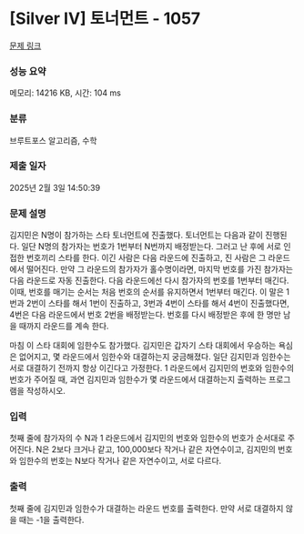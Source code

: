 # [Silver IV] 토너먼트 - 1057 

[문제 링크](https://www.acmicpc.net/problem/1057) 

### 성능 요약

메모리: 14216 KB, 시간: 104 ms

### 분류

브루트포스 알고리즘, 수학

### 제출 일자

2025년 2월 3일 14:50:39

### 문제 설명

<p>김지민은 N명이 참가하는 스타 토너먼트에 진출했다. 토너먼트는 다음과 같이 진행된다. 일단 N명의 참가자는 번호가 1번부터 N번까지 배정받는다. 그러고 난 후에 서로 인접한 번호끼리 스타를 한다. 이긴 사람은 다음 라운드에 진출하고, 진 사람은 그 라운드에서 떨어진다. 만약 그 라운드의 참가자가 홀수명이라면, 마지막 번호를 가진 참가자는 다음 라운드로 자동 진출한다. 다음 라운드에선 다시 참가자의 번호를 1번부터 매긴다. 이때, 번호를 매기는 순서는 처음 번호의 순서를 유지하면서 1번부터 매긴다. 이 말은 1번과 2번이 스타를 해서 1번이 진출하고, 3번과 4번이 스타를 해서 4번이 진출했다면, 4번은 다음 라운드에서 번호 2번을 배정받는다. 번호를 다시 배정받은 후에 한 명만 남을 때까지 라운드를 계속 한다.</p>

<p>마침 이 스타 대회에 임한수도 참가했다. 김지민은 갑자기 스타 대회에서 우승하는 욕심은 없어지고, 몇 라운드에서 임한수와 대결하는지 궁금해졌다. 일단 김지민과 임한수는 서로 대결하기 전까지 항상 이긴다고 가정한다. 1 라운드에서 김지민의 번호와 임한수의 번호가 주어질 때, 과연 김지민과 임한수가 몇 라운드에서 대결하는지 출력하는 프로그램을 작성하시오.</p>

### 입력 

 <p>첫째 줄에 참가자의 수 N과 1 라운드에서 김지민의 번호와 임한수의 번호가 순서대로 주어진다. N은 2보다 크거나 같고, 100,000보다 작거나 같은 자연수이고, 김지민의 번호와 임한수의 번호는 N보다 작거나 같은 자연수이고, 서로 다르다.</p>

### 출력 

 <p>첫째 줄에 김지민과 임한수가 대결하는 라운드 번호를 출력한다. 만약 서로 대결하지 않을 때는 -1을 출력한다.</p>

